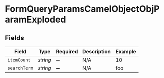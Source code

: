 # FormQueryParamsCamelObjectObjParamExploded


## Fields

| Field              | Type               | Required           | Description        | Example            |
| ------------------ | ------------------ | ------------------ | ------------------ | ------------------ |
| `itemCount`        | *string*           | :heavy_minus_sign: | N/A                | 10                 |
| `searchTerm`       | *string*           | :heavy_minus_sign: | N/A                | foo                |
